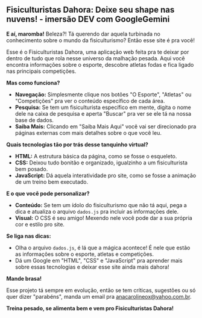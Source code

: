 ## Fisiculturistas Dahora: Deixe seu shape nas nuvens!  - imersão DEV com GoogleGemini 

**E aí, maromba!** Beleza?!  Tá querendo dar aquela turbinada no conhecimento sobre o mundo da fisiculturismo? Então esse site é pra você! 

Esse é o Fisiculturistas Dahora, uma aplicação web feita pra te deixar por dentro de tudo que rola nesse universo da malhação pesada. Aqui você encontra informações sobre o esporte, descobre atletas fodas e fica ligado nas principais competições. 

**Mas como funciona?** 

* **Navegação:** Simplesmente clique nos botões "O Esporte", "Atletas" ou "Competições" pra ver o conteúdo específico de cada área.
* **Pesquisa:** Se tem um fisiculturista específico em mente, digita o nome dele na caixa de pesquisa e aperta "Buscar" pra ver se ele tá na nossa base de dados. 
* **Saiba Mais:** Clicando em "Saiba Mais Aqui" você vai ser direcionado pra páginas externas com mais detalhes sobre o que você leu. 

**Quais tecnologias tão por trás desse tanquinho virtual?** 

* **HTML:** A estrutura básica da página, como se fosse o esqueleto.
* **CSS:** Deixou tudo bonitão e organizado, igualzinho a um fisiculturista bem posado. 
* **JavaScript:** Dá aquela interatividade pro site, como se fosse a animação de um treino bem executado. 

**E o que você pode personalizar?** 

* **Conteúdo:** Se tem um ídolo do fisiculturismo que não tá aqui, pega a dica e atualiza o arquivo `dados.js` pra incluir as informações dele. 
* **Visual:** O CSS é seu amigo! Mexendo nele você pode dar a sua própria cor e estilo pro site. 

**Se liga nas dicas:** 

* Olha o arquivo `dados.js`, é lá que a mágica acontece! É nele que estão as informações sobre o esporte, atletas e competições. 
* Dá um Google em "HTML", "CSS" e "JavaScript" pra aprender mais sobre essas tecnologias e deixar esse site ainda mais dahora! 

**Mande brasa!** 

Esse projeto tá sempre em evolução, então se tem críticas, sugestões ou só quer dizer "parabéns", manda um email pra anacarolineox@yahoo.com.br. 

**Treina pesado, se alimenta bem e vem pro Fisiculturistas Dahora!** 

